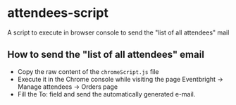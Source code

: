 # attendees-script
A script to execute in browser console to send the "list of all attendees" mail

## How to send the "list of all attendees" email

* Copy the raw content of the `chromeScript.js` file
* Execute it in the Chrome console while visiting the page Eventbright -> Manage attendees -> Orders page
* Fill the To: field and send the automatically generated e-mail.
